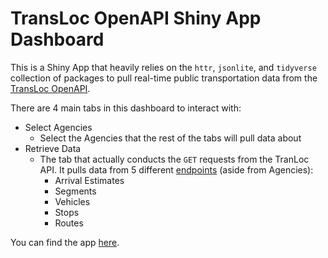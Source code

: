 # TransLoc OpenAPI Shiny App Dashboard

This is a Shiny App that heavily relies on the `httr`, `jsonlite`, and `tidyverse` collection of packages to pull real-time public transportation data from the [TransLoc OpenAPI](https://rapidapi.com/transloc/api/openapi-1-2/details).

There are 4 main tabs in this dashboard to interact with:

- Select Agencies
  - Select the Agencies that the rest of the tabs will pull data about
- Retrieve Data
  - The tab that actually conducts the `GET` requests from the TranLoc API. It pulls data from 5 different [endpoints](https://rapidapi.com/transloc/api/openapi-1-2/) (aside from Agencies):
    - Arrival Estimates
    - Segments
    - Vehicles
    - Stops
    - Routes
    
You can find the app [here](https://nigeljmckernan.shinyapps.io/TransportationDashboard/).
